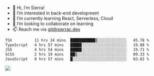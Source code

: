 - 👋 Hi, I’m Sierra!
- 👀 I’m interested in back-end development
- 🌱 I’m currently learning React, Serverless, Cloud
- 💞️ I’m looking to collaborate on learning
- 📫 Reach me via git@sierrac.dev

<!--START_SECTION:waka-->

```txt
TSX          11 hrs 24 mins  ███████████▒░░░░░░░░░░░░░   45.78 %
TypeScript   4 hrs 57 mins   █████░░░░░░░░░░░░░░░░░░░░   19.88 %
JSX          4 hrs 54 mins   █████░░░░░░░░░░░░░░░░░░░░   19.71 %
SCSS         2 hrs 19 mins   ██▒░░░░░░░░░░░░░░░░░░░░░░   09.33 %
JavaScript   0 hrs 57 mins   █░░░░░░░░░░░░░░░░░░░░░░░░   03.82 %
```

<!--END_SECTION:waka-->


![](https://hit.yhype.me/github/profile?user_id=7351311)

